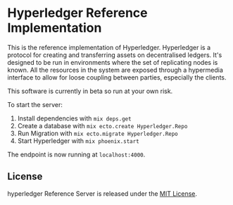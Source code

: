 # Hyperledger Reference Implementation

This is the reference implementation of Hyperledger. Hyperledger is a protocol
for creating and transferring assets on decentralised ledgers. It's designed to
be run in environments where the set of replicating nodes is known. All the
resources in the system are exposed through a hypermedia interface to allow for
loose coupling between parties, especially the clients.

This software is currently in beta so run at your own risk.

To start the server:

1. Install dependencies with `mix deps.get`
2. Create a database with `mix ecto.create Hyperledger.Repo`
3. Run Migration with `mix ecto.migrate Hyperledger.Repo`
4. Start Hyperledger with `mix phoenix.start`

The endpoint is now running at `localhost:4000`.

## License

hyperledger Reference Server is released under the
[MIT License](http://www.opensource.org/licenses/MIT).

